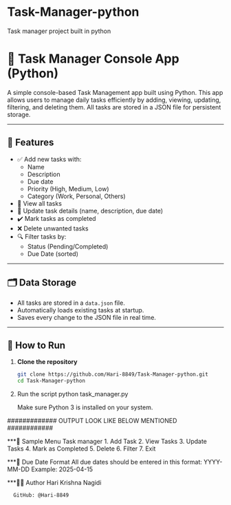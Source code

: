 # Task-Manager-python
Task manager project built in python

# 📝 Task Manager Console App (Python)

A simple console-based Task Management app built using Python. This app allows users to manage daily tasks efficiently by adding, viewing, updating, filtering, and deleting them. All tasks are stored in a JSON file for persistent storage.

---

## 📁 Features

- ✅ Add new tasks with:
  - Name
  - Description
  - Due date
  - Priority (High, Medium, Low)
  - Category (Work, Personal, Others)
- 📄 View all tasks
- 🔄 Update task details (name, description, due date)
- ✔️ Mark tasks as completed
- ❌ Delete unwanted tasks
- 🔍 Filter tasks by:
  - Status (Pending/Completed)
  - Due Date (sorted)

---

## 🗂 Data Storage

- All tasks are stored in a `data.json` file.
- Automatically loads existing tasks at startup.
- Saves every change to the JSON file in real time.

---

## 🚀 How to Run

1. **Clone the repository**
   ```bash
   git clone https://github.com/Hari-8849/Task-Manager-python.git
   cd Task-Manager-python
2. Run the script
   python task_manager.py

   Make sure Python 3 is installed on your system.

  ############# OUTPUT LOOK LIKE BELOW MENTIONED  ############
   
***📌 Sample Menu
    Task manager 
    1. Add Task
    2. View Tasks
    3. Update Tasks
    4. Mark as Completed
    5. Delete
    6. Filter
    7. Exit
    
***📅 Due Date Format
      All due dates should be entered in this format:
      YYYY-MM-DD
      Example: 2025-04-15
      
***🧑‍💻 Author
      Hari Krishna Nagidi
      
      GitHub: @Hari-8849
